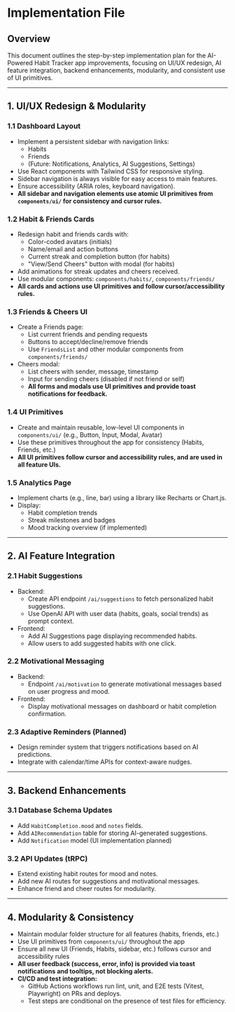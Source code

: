 # Implementation File

## Overview
This document outlines the step-by-step implementation plan for the AI-Powered Habit Tracker app improvements, focusing on UI/UX redesign, AI feature integration, backend enhancements, modularity, and consistent use of UI primitives.

---

## 1. UI/UX Redesign & Modularity

### 1.1 Dashboard Layout
- Implement a persistent sidebar with navigation links:
  - Habits
  - Friends
  - (Future: Notifications, Analytics, AI Suggestions, Settings)
- Use React components with Tailwind CSS for responsive styling.
- Sidebar navigation is always visible for easy access to main features.
- Ensure accessibility (ARIA roles, keyboard navigation).
- **All sidebar and navigation elements use atomic UI primitives from `components/ui/` for consistency and cursor rules.**

### 1.2 Habit & Friends Cards
- Redesign habit and friends cards with:
  - Color-coded avatars (initials)
  - Name/email and action buttons
  - Current streak and completion button (for habits)
  - "View/Send Cheers" button with modal (for habits)
- Add animations for streak updates and cheers received.
- Use modular components: `components/habits/`, `components/friends/`
- **All cards and actions use UI primitives and follow cursor/accessibility rules.**

### 1.3 Friends & Cheers UI
- Create a Friends page:
  - List current friends and pending requests
  - Buttons to accept/decline/remove friends
  - Use `FriendsList` and other modular components from `components/friends/`
- Cheers modal:
  - List cheers with sender, message, timestamp
  - Input for sending cheers (disabled if not friend or self)
  - **All forms and modals use UI primitives and provide toast notifications for feedback.**

### 1.4 UI Primitives
- Create and maintain reusable, low-level UI components in `components/ui/` (e.g., Button, Input, Modal, Avatar)
- Use these primitives throughout the app for consistency (Habits, Friends, etc.)
- **All UI primitives follow cursor and accessibility rules, and are used in all feature UIs.**

### 1.5 Analytics Page
- Implement charts (e.g., line, bar) using a library like Recharts or Chart.js.
- Display:
  - Habit completion trends
  - Streak milestones and badges
  - Mood tracking overview (if implemented)

---

## 2. AI Feature Integration

### 2.1 Habit Suggestions
- Backend:
  - Create API endpoint `/ai/suggestions` to fetch personalized habit suggestions.
  - Use OpenAI API with user data (habits, goals, social trends) as prompt context.
- Frontend:
  - Add AI Suggestions page displaying recommended habits.
  - Allow users to add suggested habits with one click.

### 2.2 Motivational Messaging
- Backend:
  - Endpoint `/ai/motivation` to generate motivational messages based on user progress and mood.
- Frontend:
  - Display motivational messages on dashboard or habit completion confirmation.

### 2.3 Adaptive Reminders (Planned)
- Design reminder system that triggers notifications based on AI predictions.
- Integrate with calendar/time APIs for context-aware nudges.

---

## 3. Backend Enhancements

### 3.1 Database Schema Updates
- Add `HabitCompletion.mood` and `notes` fields.
- Add `AIRecommendation` table for storing AI-generated suggestions.
- Add `Notification` model (UI implementation planned)

### 3.2 API Updates (tRPC)
- Extend existing habit routes for mood and notes.
- Add new AI routes for suggestions and motivational messages.
- Enhance friend and cheer routes for modularity.

---

## 4. Modularity & Consistency
- Maintain modular folder structure for all features (habits, friends, etc.)
- Use UI primitives from `components/ui/` throughout the app
- Ensure all new UI (Friends, Habits, sidebar, etc.) follows cursor and accessibility rules
- **All user feedback (success, error, info) is provided via toast notifications and tooltips, not blocking alerts.**
- **CI/CD and test integration:**
  - GitHub Actions workflows run lint, unit, and E2E tests (Vitest, Playwright) on PRs and deploys.
  - Test steps are conditional on the presence of test files for efficiency.
